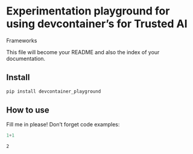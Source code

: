 # Experimentation playground for using devcontainer’s for Trusted AI
Frameworks

<!-- WARNING: THIS FILE WAS AUTOGENERATED! DO NOT EDIT! -->

This file will become your README and also the index of your
documentation.

## Install

``` sh
pip install devcontainer_playground
```

## How to use

Fill me in please! Don’t forget code examples:

``` python
1+1
```

    2
